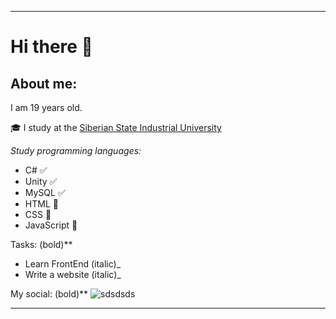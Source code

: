 ____
# Hi there 👋

## About me:

I am 19 years old. 

:mortar_board: I study at the [Siberian State Industrial University](https://www.sibsiu.ru/)

*Study programming languages:*

- C# :white_check_mark:
- Unity :white_check_mark:
- MySQL :white_check_mark:
- HTML :black_square_button:
- CSS :black_square_button:
- JavaScript :black_square_button:

Tasks: (bold)**
- Learn FrontEnd (italic)_
- Write a website (italic)_

My social: (bold)**
![sdsdsds](https://sun9-8.userapi.com/impf/c636929/v636929339/16e6c/A4bA_ujZwPU.jpg?size=75x60&quality=96&sign=0ec6cd1af793864846f8bcef431814b1&type=album)
____
